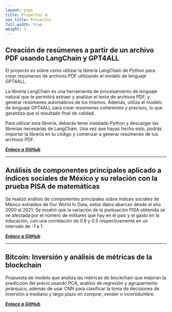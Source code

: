 ```yaml
---
layout: page
title: Proyectos 📊
nav_title: Proyectos
full_width: true
weight: 3
---
```



## Creación de resúmenes a partir de un archivo PDF usando LangChain y GPT4ALL

El proyecto es sobre cómo utilizar la librería LangChain de Python para crear resúmenes de archivos PDF utilizando el modelo de lenguaje GPT4ALL.

La librería LangChain es una herramienta de procesamiento de lenguaje natural que te permitirá extraer y analizar el texto de archivos PDF, y generar resúmenes automáticos de los mismos. Además, utiliza el modelo de lenguaje GPT4ALL para crear resúmenes coherentes y precisos, lo que garantiza que el resultado final de calidad.

Para utilizar esta librería, deberás tener instalado Python y descargar las librerias necesarias de LangChain. Una vez que hayas hecho esto, podrás importar la librería en tu código y comenzar a generar resúmenes de tus archivos PDF.

[_**Enlace a GitHub**_](https://github.com/sacbegg/SummaryLLM)

<div align="center">
  <hr/>
</div>

## Análisis de componentes principales aplicado a índices sociales de México y su relación con la prueba PISA de matemáticas

Se realizó análisis de componentes principales sobre índices sociales de México extraídos de Our World In Data, estos datos abarcan desde el año 2000 al 2021. Se mostró que la variación de la puntuación PISA obtenida se ve afectada por el número de militares que hay en el país y el gasto en la educación, con una correlación de 0.6 y 0.5 respectivamente en un intervalo de -1 a 1.

[_**Enlace a GitHub**_](https://github.com/sacbegg/PCA-sobre-datos-sociales-Mexico)

<div align="center">
  <hr/>
</div>

## Bitcoin: Inversión y análisis de métricas de la blockchain

Propuesta de modelo que analiza las métricas de blockchain que mejoran la predicción del precio usando PCA, análisis de regresión y agrupamiento jerárquico, además de usar CNN para clasificar la toma de decisiones de inversión a mediano y largo plazo en comprar, vender o incertidumbre.

[_**Enlace a GitHub**_](https://github.com/sacbegg/Data-science-algorithm-thesis-bitcoin)

